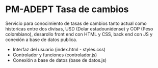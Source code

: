 # PM-ADEPT Tasa de cambios

Servicio para conocimiento de tasas de cambios tanto actual como historicas entre dos divisas, USD (Dolar estadounidense) y COP (Peso colombiano), desarollo front end con HTML y CSS, back end con JS y conexión a base de datos publica.

- Interfaz del usuario (index.html - styles.css)
- Controlador y funciones (controlador.js)
- Conexión a base de datos (base de datos.js)
